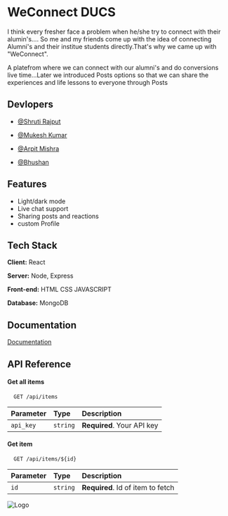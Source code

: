 
# WeConnect DUCS
I think every fresher face a problem when he/she try to connect with their alumin's....
So me and my friends come up with the idea of connecting Alumni's and their institue students directly.That's why we came up with "WeConnect".

A platefrom where we can connect with our alumni's and do conversions live time...Later we introduced Posts options so that we can share the experiences and life lessons to everyone through Posts


## Devlopers 

- [@Shruti Rajput](https://github.com/ShrutiRajput)

- [@Mukesh Kumar ](https://www.github.com/octokatherine)

- [@Arpit Mishra ](https://github.com/Arpit123noob)

- [@Bhushan ](https://github.com/vashisth22)



## Features

- Light/dark mode
- Live chat support
- Sharing posts and reactions 
- custom Profile


## Tech Stack

**Client:** React

**Server:** Node, Express

**Front-end:** HTML CSS JAVASCRIPT

**Database:** MongoDB


## Documentation

[Documentation](https://linktodocumentation)


## API Reference

#### Get all items

```http
  GET /api/items
```

| Parameter | Type     | Description                |
| :-------- | :------- | :------------------------- |
| `api_key` | `string` | **Required**. Your API key |

#### Get item

```http
  GET /api/items/${id}
```

| Parameter | Type     | Description                       |
| :-------- | :------- | :-------------------------------- |
| `id`      | `string` | **Required**. Id of item to fetch |



![Logo](https://blogger.googleusercontent.com/img/b/R29vZ2xl/AVvXsEj4Imj48Fq10CKIleV6_inuQqv_RV3Zi3u_eXnapCmhfY7o21z8bfBEie0m-sI3rWT3TmWPCXpzPqCsW7Kzg9W4Y32rK_1EYjzkHH-SR9o562rvAX45gXij83_CNOMocTRv8Q_hrdKJ_horkNufIlOvLeAKu4jtduNolzQNjYS31Q86JLmiheIpbrod1Q/s320/weconnect-logo.png)

